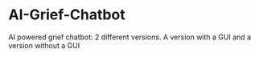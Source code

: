 # AI-Grief-Chatbot
AI powered grief chatbot: 2 different versions. A version with a GUI and a version without a GUI
